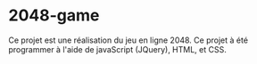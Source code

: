 # 2048-game

Ce projet est une réalisation du jeu en ligne 2048. 
Ce projet à été programmer à l'aide de javaScript (JQuery), HTML, et CSS.

